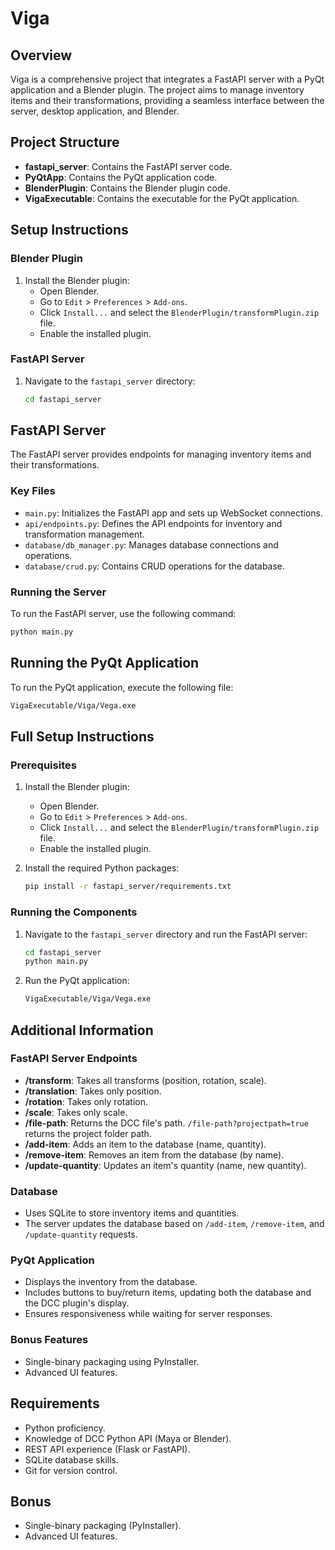 # Viga

## Overview
Viga is a comprehensive project that integrates a FastAPI server with a PyQt application and a Blender plugin. The project aims to manage inventory items and their transformations, providing a seamless interface between the server, desktop application, and Blender.

## Project Structure
- **fastapi_server**: Contains the FastAPI server code.
- **PyQtApp**: Contains the PyQt application code.
- **BlenderPlugin**: Contains the Blender plugin code.
- **VigaExecutable**: Contains the executable for the PyQt application.

## Setup Instructions

### Blender Plugin
1. Install the Blender plugin:
   - Open Blender.
   - Go to `Edit` > `Preferences` > `Add-ons`.
   - Click `Install...` and select the `BlenderPlugin/transformPlugin.zip` file.
   - Enable the installed plugin.

### FastAPI Server
1. Navigate to the `fastapi_server` directory:
   ```sh
   cd fastapi_server

## FastAPI Server
The FastAPI server provides endpoints for managing inventory items and their transformations.

### Key Files
- `main.py`: Initializes the FastAPI app and sets up WebSocket connections.
- `api/endpoints.py`: Defines the API endpoints for inventory and transformation management.
- `database/db_manager.py`: Manages database connections and operations.
- `database/crud.py`: Contains CRUD operations for the database.

### Running the Server
To run the FastAPI server, use the following command:
```sh
python main.py
```

## Running the PyQt Application
To run the PyQt application, execute the following file:
```sh
VigaExecutable/Viga/Vega.exe
```

## Full Setup Instructions

### Prerequisites
1. Install the Blender plugin:
    - Open Blender.
    - Go to `Edit` > `Preferences` > `Add-ons`.
    - Click `Install...` and select the `BlenderPlugin/transformPlugin.zip` file.
    - Enable the installed plugin.

2. Install the required Python packages:
    ```sh
    pip install -r fastapi_server/requirements.txt
    ```

### Running the Components
1. Navigate to the `fastapi_server` directory and run the FastAPI server:
    ```sh
    cd fastapi_server
    python main.py
    ```

2. Run the PyQt application:
    ```sh
    VigaExecutable/Viga/Vega.exe
    ```

## Additional Information

### FastAPI Server Endpoints
- **/transform**: Takes all transforms (position, rotation, scale).
- **/translation**: Takes only position.
- **/rotation**: Takes only rotation.
- **/scale**: Takes only scale.
- **/file-path**: Returns the DCC file's path. `/file-path?projectpath=true` returns the project folder path.
- **/add-item**: Adds an item to the database (name, quantity).
- **/remove-item**: Removes an item from the database (by name).
- **/update-quantity**: Updates an item's quantity (name, new quantity).

### Database
- Uses SQLite to store inventory items and quantities.
- The server updates the database based on `/add-item`, `/remove-item`, and `/update-quantity` requests.

### PyQt Application
- Displays the inventory from the database.
- Includes buttons to buy/return items, updating both the database and the DCC plugin's display.
- Ensures responsiveness while waiting for server responses.

### Bonus Features
- Single-binary packaging using PyInstaller.
- Advanced UI features.

## Requirements
- Python proficiency.
- Knowledge of DCC Python API (Maya or Blender).
- REST API experience (Flask or FastAPI).
- SQLite database skills.
- Git for version control.

## Bonus
- Single-binary packaging (PyInstaller).
- Advanced UI features.


